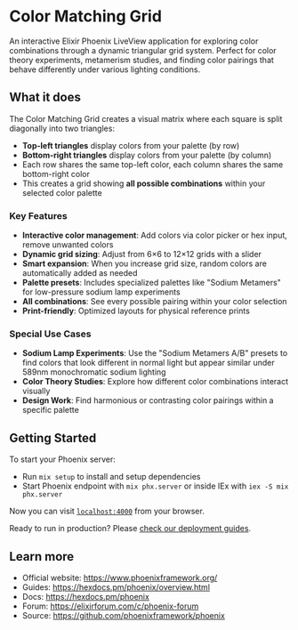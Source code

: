 # Color Matching Grid

An interactive Elixir Phoenix LiveView application for exploring color combinations through a dynamic triangular grid system. Perfect for color theory experiments, metamerism studies, and finding color pairings that behave differently under various lighting conditions.

## What it does

The Color Matching Grid creates a visual matrix where each square is split diagonally into two triangles:

- **Top-left triangles** display colors from your palette (by row)
- **Bottom-right triangles** display colors from your palette (by column)
- Each row shares the same top-left color, each column shares the same bottom-right color
- This creates a grid showing **all possible combinations** within your selected color palette

### Key Features

- **Interactive color management**: Add colors via color picker or hex input, remove unwanted colors
- **Dynamic grid sizing**: Adjust from 6×6 to 12×12 grids with a slider
- **Smart expansion**: When you increase grid size, random colors are automatically added as needed
- **Palette presets**: Includes specialized palettes like "Sodium Metamers" for low-pressure sodium lamp experiments
- **All combinations**: See every possible pairing within your color selection
- **Print-friendly**: Optimized layouts for physical reference prints

### Special Use Cases

- **Sodium Lamp Experiments**: Use the "Sodium Metamers A/B" presets to find colors that look different in normal light but appear similar under 589nm monochromatic sodium lighting
- **Color Theory Studies**: Explore how different color combinations interact visually
- **Design Work**: Find harmonious or contrasting color pairings within a specific palette

## Getting Started

To start your Phoenix server:

- Run `mix setup` to install and setup dependencies
- Start Phoenix endpoint with `mix phx.server` or inside IEx with `iex -S mix phx.server`

Now you can visit [`localhost:4000`](http://localhost:4000) from your browser.

Ready to run in production? Please [check our deployment guides](https://hexdocs.pm/phoenix/deployment.html).

## Learn more

- Official website: https://www.phoenixframework.org/
- Guides: https://hexdocs.pm/phoenix/overview.html
- Docs: https://hexdocs.pm/phoenix
- Forum: https://elixirforum.com/c/phoenix-forum
- Source: https://github.com/phoenixframework/phoenix
